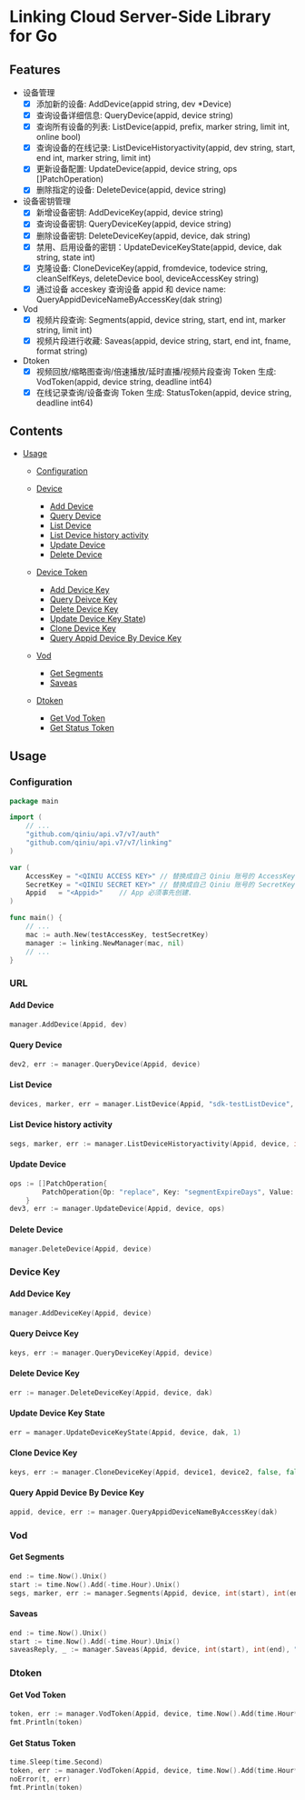  # Linking Cloud Server-Side Library for Go

## Features

- 设备管理
	- [x] 添加新的设备: AddDevice(appid string, dev *Device)
	- [x] 查询设备详细信息: QueryDevice(appid, device string)
	- [x] 查询所有设备的列表: ListDevice(appid, prefix, marker string, limit int, online bool)
	- [x] 查询设备的在线记录: ListDeviceHistoryactivity(appid, dev string, start, end int, marker string, limit int)
	- [x] 更新设备配置: UpdateDevice(appid, device string, ops []PatchOperation)
	- [x] 删除指定的设备: DeleteDevice(appid, device string)

- 设备密钥管理
	- [x] 新增设备密钥: AddDeviceKey(appid, device string)
	- [x] 查询设备密钥: QueryDeviceKey(appid, device string)
	- [x] 删除设备密钥: DeleteDeviceKey(appid, device, dak string)
	- [x] 禁用、启用设备的密钥：UpdateDeviceKeyState(appid, device, dak string, state int)
	- [x] 克隆设备: CloneDeviceKey(appid, fromdevice, todevice string, cleanSelfKeys, deleteDevice bool, deviceAccessKey string)
	- [x] 通过设备 acceskey 查询设备 appid 和 device name: QueryAppidDeviceNameByAccessKey(dak string)

- Vod
	- [x] 视频片段查询: Segments(appid, device string, start, end int, marker string, limit int)
	- [x] 视频片段进行收藏: Saveas(appid, device string, start, end int, fname, format string)

- Dtoken
	- [x] 视频回放/缩略图查询/倍速播放/延时直播/视频片段查询 Token 生成: VodToken(appid, device string, deadline int64)
	- [x] 在线记录查询/设备查询 Token 生成: StatusToken(appid, device string, deadline int64)

## Contents

- [Usage](#usage)
    - [Configuration](#configuration)
	- [Device](#device)
		- [Add Device](#add-device)
		- [Query Device](#query-device)
		- [List Device](#list-device)
		- [List Device history activity](#list-device-history-activity)
		- [Update Device](#update-device)
		- [Delete Device](#delete-device)

	- [Device Token](#deviceKey)
		- [Add Device Key](#add-device-key)
		- [Query Deivce Key](#query-deviceKey)
		- [Delete Device Key](#delete-deviceKey)
		- [Update Device Key State](#update-deviceKey))
		- [Clone Device Key](#clone-deviceKey)
		- [Query Appid Device By Device Key](#query-appid-device-by-deviceKey)
	- [Vod](#vod)
		- [Get Segments](#get-segments)
		- [Saveas](#saveas)

	- [Dtoken](#vod)
		- [Get Vod Token](#get-vod-token)
		- [Get Status Token](#get-status-token)

## Usage

### Configuration

```go
package main

import (
	// ...
	"github.com/qiniu/api.v7/v7/auth"
	"github.com/qiniu/api.v7/v7/linking"
)

var (
	AccessKey = "<QINIU ACCESS KEY>" // 替换成自己 Qiniu 账号的 AccessKey.
	SecretKey = "<QINIU SECRET KEY>" // 替换成自己 Qiniu 账号的 SecretKey.
	Appid   = "<Appid>"    // App 必须事先创建.
)

func main() {
	// ...
	mac := auth.New(testAccessKey, testSecretKey)
	manager := linking.NewManager(mac, nil)
	// ...
}
```

### URL

#### Add Device

```go
manager.AddDevice(Appid, dev)
```

#### Query Device

```go
dev2, err := manager.QueryDevice(Appid, device)
```

#### List Device

```go
devices, marker, err = manager.ListDevice(Appid, "sdk-testListDevice", "", 1000, false)
```

#### List Device history activity

```go
segs, marker, err := manager.ListDeviceHistoryactivity(Appid, device, int(start), int(end), "", 1000)
```

#### Update Device

```go
ops := []PatchOperation{
		PatchOperation{Op: "replace", Key: "segmentExpireDays", Value: 30},
	}
dev3, err := manager.UpdateDevice(Appid, device, ops)
```

#### Delete Device
```go
manager.DeleteDevice(Appid, device)
```

### Device Key

#### Add Device Key

```go
manager.AddDeviceKey(Appid, device)
```

#### Query Deivce Key

```go
keys, err := manager.QueryDeviceKey(Appid, device)
```

#### Delete Device Key

```go
err := manager.DeleteDeviceKey(Appid, device, dak)
```

#### Update Device Key State

```go
err = manager.UpdateDeviceKeyState(Appid, device, dak, 1)
```

#### Clone Device Key

```go
keys, err := manager.CloneDeviceKey(Appid, device1, device2, false, false, dak1)
```

#### Query Appid Device By Device Key
```go
appid, device, err := manager.QueryAppidDeviceNameByAccessKey(dak)
```

### Vod

#### Get Segments

```go
end := time.Now().Unix()
start := time.Now().Add(-time.Hour).Unix()
segs, marker, err := manager.Segments(Appid, device, int(start), int(end), "", 1000)
```

#### Saveas

```go
end := time.Now().Unix()
start := time.Now().Add(-time.Hour).Unix()
saveasReply, _ := manager.Saveas(Appid, device, int(start), int(end), "testSaveas.mp4", "mp4")
```
### Dtoken

#### Get Vod Token
```go
token, err := manager.VodToken(Appid, device, time.Now().Add(time.Hour*5).Unix())
fmt.Println(token)
```
#### Get Status Token
```go
time.Sleep(time.Second)
token, err := manager.VodToken(Appid, device, time.Now().Add(time.Hour*5).Unix())
noError(t, err)
fmt.Println(token)
```